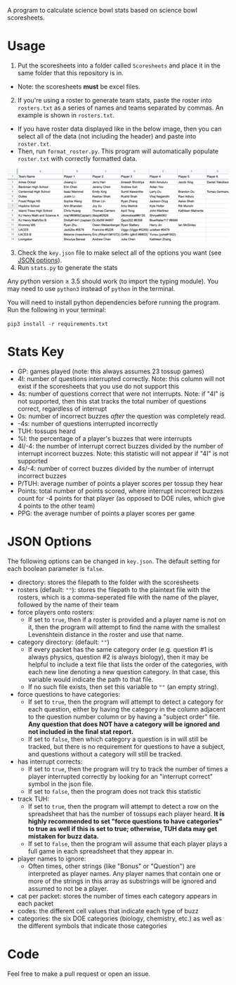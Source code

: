 A program to calculate science bowl stats based on science bowl scoresheets.

# Usage
1. Put the scoresheets into a folder called `Scoresheets` and place it in the same folder that this repository is in.
- Note: the scoresheets **must** be excel files.

2. If you're using a roster to generate team stats, paste the roster into `rosters.txt` as a series of names and teams separated by commas. An example is shown in `rosters.txt`.
  - If you have roster data displayed like in the below image, then you can select all of the data (not including the header) and paste into `roster.txt`.
  - Then, run `format_roster.py`. This program will automatically populate `roster.txt` with correctly formatted data.

![](roster_example.png)

3. Check the `key.json` file to make select all of the options you want (see [JSON options](#json-options)).
4. Run `stats.py` to generate the stats 

Any python version ≥ 3.5 should work (to import the typing module). You may need to use `python3` instead of `python` in the terminal. 

You will need to install python dependencies before running the program. Run the following in your terminal:

```pip3 install -r requirements.txt```

# Stats Key
- GP: games played (note: this always assumes 23 tossup games)
- 4I: number of questions interrupted correctly. Note: this column will not exist if the scoresheets that you use do not support this
- 4s: number of questions correct that were not interrupts. Note: if "4I" is not supported, then this stat tracks the total number of questions correct, regardless of interrupt
- 0s: number of incorrect buzzes *after* the question was completely read.
- -4s: number of questions interrupted incorrectly
- TUH: tossups heard
- %I: the percentage of a player's buzzes that were interrupts
- 4I/-4: the number of interrupt correct buzzes divided by the number of interrupt incorrect buzzes. Note: this statistic will not appear if "4I" is not supported
- 4s/-4: number of correct buzzes divided by the number of interrupt incorrect buzzes
- P/TUH: average number of points a player scores per tossup they hear
- Points: total number of points scored, where interrupt incorrect buzzes count for -4 points for that player (as opposed to DOE rules, which give 4 points to the other team)
- PPG: the average number of points a player scores per game

# JSON Options
The following options can be changed in `key.json`. The default setting for each boolean parameter is `false`.
- directory: stores the filepath to the folder with the scoresheets
- rosters (default: `""`): stores the filepath to the plaintext file with the rosters, which is a comma-seperated file with the name of the player, followed by the name of their team
- force players onto rosters: 
    - If set to `true`, then if a roster is provided and a player name is not on it, then the program will attempt to find the name with the smallest Levenshtein distance in the roster and use that name.
- category directory: (default: `""`)
    - If every packet has the same category order (e.g. question #1 is always physics, question #2 is always biology), then it may be helpful to include a text file that lists the order of the categories, with each new line denoting a new question category. In that case, this variable would indicate the path to that file.
    - If no such file exists, then set this variable to `""` (an empty string).
- force questions to have categories:
    - If set to `true`, then the program will attempt to detect a category for each question, either by having the category in the column adjacent to the question number column or by having a "subject order" file. __Any question that does NOT have a category will be ignored and not included in the final stat report.__
    - If set to `false`, then which category a question is in will still be tracked, but there is no requirement for questions to have a subject, and questions without a category will still be tracked.
- has interrupt corrects:
    - If set to `true`, then the program will try to track the number of times a player interrupted correctly by looking for an "interrupt correct" symbol in the json file.
    - If set to `false`, then the program does not track this statistic
- track TUH:
    - If set to `true`, then the program will attempt to detect a row on the spreadsheet that has the number of tossups each player heard. __It is highly recommended to set "force questions to have categories" to true as well if this is set to true; otherwise, TUH data may get mistaken for buzz data.__
    - If set to `false`, then the program will assume that each player plays a full game in each spreadsheet that they appear in.
- player names to ignore: 
    - Often times, other strings (like "Bonus" or "Question") are interpreted as player names. Any player names that contain one or more of the strings in this array as substrings will be ignored and assumed to not be a player. 
- cat per packet: stores the number of times each category appears in each packet
- codes: the different cell values that indicate each type of buzz
- categories: the six DOE categories (biology, chemistry, etc.) as well as the different symbols that indicate those categories

# Code
Feel free to make a pull request or open an issue.
